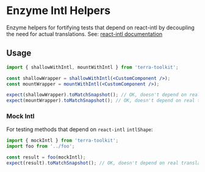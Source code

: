 # Enzyme Intl Helpers

Enzyme helpers for fortifying tests that depend on react-intl by decoupling the need for actual translations. See: [react-intl documentation](https://github.com/yahoo/react-intl/wiki/Testing-with-React-Intl#helper-function-1)

## Usage

```jsx
import { shallowWithIntl, mountWithIntl } from 'terra-toolkit';

const shallowWrapper = shallowWithIntl(<CustomComponent />);
const mountWrapper = mountWithIntl(<CustomComponent />);

expect(shallowWrapper).toMatchSnapshot(); // OK, doesn't depend on real translations
expect(mountWrapper).toMatchSnapshot(); // OK, doesn't depend on real translations
```

### Mock Intl

For testing methods that depend on `react-intl` `intlShape`:

```js
import { mockIntl } from 'terra-toolkit';
import foo from '../foo';

const result = foo(mockIntl);
expect(result).toMatchSnapshot(); // OK, doesn't depend on real translations
```
